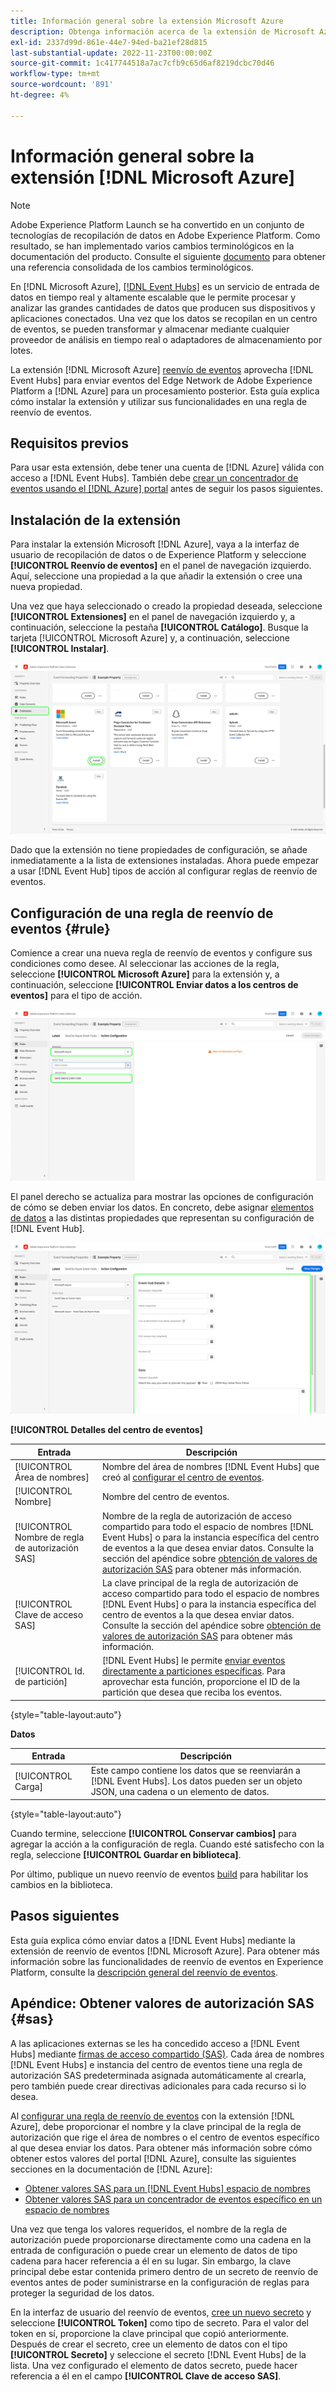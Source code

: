 ```yaml
---
title: Información general sobre la extensión Microsoft Azure
description: Obtenga información acerca de la extensión de Microsoft Azure para el reenvío de eventos en Adobe Experience Platform.
exl-id: 2337d99d-861e-44e7-94ed-ba21ef28d815
last-substantial-update: 2022-11-23T00:00:00Z
source-git-commit: 1c417744518a7ac7cfb9c65d6af8219dcbc70d46
workflow-type: tm+mt
source-wordcount: '891'
ht-degree: 4%

---
```


# Información general sobre la extensión [!DNL Microsoft Azure]

>[!NOTE]
>
>Adobe Experience Platform Launch se ha convertido en un conjunto de tecnologías de recopilación de datos en Adobe Experience Platform. Como resultado, se han implementado varios cambios terminológicos en la documentación del producto. Consulte el siguiente [documento](../../../term-updates.md) para obtener una referencia consolidada de los cambios terminológicos.

En [!DNL Microsoft Azure], [[!DNL Event Hubs]](https://azure.microsoft.com/en-us/products/event-hubs/#overview) es un servicio de entrada de datos en tiempo real y altamente escalable que le permite procesar y analizar las grandes cantidades de datos que producen sus dispositivos y aplicaciones conectados. Una vez que los datos se recopilan en un centro de eventos, se pueden transformar y almacenar mediante cualquier proveedor de análisis en tiempo real o adaptadores de almacenamiento por lotes.

La extensión [!DNL Microsoft Azure] [reenvío de eventos](../../../ui/event-forwarding/overview.md) aprovecha [!DNL Event Hubs] para enviar eventos del Edge Network de Adobe Experience Platform a [!DNL Azure] para un procesamiento posterior. Esta guía explica cómo instalar la extensión y utilizar sus funcionalidades en una regla de reenvío de eventos.

## Requisitos previos

Para usar esta extensión, debe tener una cuenta de [!DNL Azure] válida con acceso a [!DNL Event Hubs]. También debe [crear un concentrador de eventos usando el [!DNL Azure] portal](https://learn.microsoft.com/en-us/azure/event-hubs/event-hubs-create) antes de seguir los pasos siguientes.

## Instalación de la extensión

Para instalar la extensión Microsoft [!DNL Azure], vaya a la interfaz de usuario de recopilación de datos o de Experience Platform y seleccione **[!UICONTROL Reenvío de eventos]** en el panel de navegación izquierdo. Aquí, seleccione una propiedad a la que añadir la extensión o cree una nueva propiedad.

Una vez que haya seleccionado o creado la propiedad deseada, seleccione **[!UICONTROL Extensiones]** en el panel de navegación izquierdo y, a continuación, seleccione la pestaña **[!UICONTROL Catálogo]**. Busque la tarjeta [!UICONTROL Microsoft Azure] y, a continuación, seleccione **[!UICONTROL Instalar]**.

![Se está seleccionando el botón [!UICONTROL Instalar] para la extensión [!UICONTROL Microsoft Azure] en la IU de recopilación de datos.](../../../images/extensions/server/azure/install.png)

Dado que la extensión no tiene propiedades de configuración, se añade inmediatamente a la lista de extensiones instaladas. Ahora puede empezar a usar [!DNL Event Hub] tipos de acción al configurar reglas de reenvío de eventos.

## Configuración de una regla de reenvío de eventos {#rule}

Comience a crear una nueva regla de reenvío de eventos y configure sus condiciones como desee. Al seleccionar las acciones de la regla, seleccione **[!UICONTROL Microsoft Azure]** para la extensión y, a continuación, seleccione **[!UICONTROL Enviar datos a los centros de eventos]** para el tipo de acción.

![Se está seleccionando el tipo de acción [!UICONTROL Enviar datos a los centros de eventos] para una regla en la IU de recopilación de datos.](../../../images/extensions/server/azure/select-action-type.png)

El panel derecho se actualiza para mostrar las opciones de configuración de cómo se deben enviar los datos. En concreto, debe asignar [elementos de datos](../../../ui/managing-resources/data-elements.md) a las distintas propiedades que representan su configuración de [!DNL Event Hub].

![Las opciones de configuración para el tipo de acción [!UICONTROL Enviar datos a los centros de eventos] que se muestra en la interfaz de usuario.](../../../images/extensions/server/azure/event-hub-details.png)

**[!UICONTROL Detalles del centro de eventos]**

| Entrada | Descripción |
| --- | --- |
| [!UICONTROL Área de nombres] | Nombre del área de nombres [!DNL Event Hubs] que creó al [configurar el centro de eventos](https://learn.microsoft.com/en-us/azure/event-hubs/event-hubs-create#create-an-event-hubs-namespace). |
| [!UICONTROL Nombre] | Nombre del centro de eventos. |
| [!UICONTROL Nombre de regla de autorización SAS] | Nombre de la regla de autorización de acceso compartido para todo el espacio de nombres [!DNL Event Hubs] o para la instancia específica del centro de eventos a la que desea enviar datos. Consulte la sección del apéndice sobre [obtención de valores de autorización SAS](#sas) para obtener más información. |
| [!UICONTROL Clave de acceso SAS] | La clave principal de la regla de autorización de acceso compartido para todo el espacio de nombres [!DNL Event Hubs] o para la instancia específica del centro de eventos a la que desea enviar datos. Consulte la sección del apéndice sobre [obtención de valores de autorización SAS](#sas) para obtener más información. |
| [!UICONTROL Id. de partición] | [!DNL Event Hubs] le permite [enviar eventos directamente a particiones específicas](https://learn.microsoft.com/en-us/azure/architecture/reference-architectures/event-hubs/partitioning-in-event-hubs-and-kafka). Para aprovechar esta función, proporcione el ID de la partición que desea que reciba los eventos. |

{style="table-layout:auto"}

**Datos**

| Entrada | Descripción |
| --- | --- |
| [!UICONTROL Carga] | Este campo contiene los datos que se reenviarán a [!DNL Event Hubs]. Los datos pueden ser un objeto JSON, una cadena o un elemento de datos. |

{style="table-layout:auto"}

Cuando termine, seleccione **[!UICONTROL Conservar cambios]** para agregar la acción a la configuración de regla. Cuando esté satisfecho con la regla, seleccione **[!UICONTROL Guardar en biblioteca]**.

Por último, publique un nuevo reenvío de eventos [build](../../../ui/publishing/builds.md) para habilitar los cambios en la biblioteca.

## Pasos siguientes

Esta guía explica cómo enviar datos a [!DNL Event Hubs] mediante la extensión de reenvío de eventos [!DNL Microsoft Azure]. Para obtener más información sobre las funcionalidades de reenvío de eventos en Experience Platform, consulte la [descripción general del reenvío de eventos](../../../ui/event-forwarding/overview.md).

## Apéndice: Obtener valores de autorización SAS {#sas}

A las aplicaciones externas se les ha concedido acceso a [!DNL Event Hubs] mediante [firmas de acceso compartido (SAS)](https://learn.microsoft.com/en-us/azure/event-hubs/authorize-access-shared-access-signature). Cada área de nombres [!DNL Event Hubs] e instancia del centro de eventos tiene una regla de autorización SAS predeterminada asignada automáticamente al crearla, pero también puede crear directivas adicionales para cada recurso si lo desea.

Al [configurar una regla de reenvío de eventos](#rule) con la extensión [!DNL Azure], debe proporcionar el nombre y la clave principal de la regla de autorización que rige el área de nombres o el centro de eventos específico al que desea enviar los datos. Para obtener más información sobre cómo obtener estos valores del portal [!DNL Azure], consulte las siguientes secciones en la documentación de [!DNL Azure]:

* [Obtener valores SAS para un [!DNL Event Hubs] espacio de nombres](https://learn.microsoft.com/en-us/azure/event-hubs/event-hubs-get-connection-string#connection-string-for-a-namespace)
* [Obtener valores SAS para un concentrador de eventos específico en un espacio de nombres](https://learn.microsoft.com/en-us/azure/event-hubs/event-hubs-get-connection-string#connection-string-for-a-specific-event-hub-in-a-namespace)

Una vez que tenga los valores requeridos, el nombre de la regla de autorización puede proporcionarse directamente como una cadena en la entrada de configuración o puede crear un elemento de datos de tipo cadena para hacer referencia a él en su lugar. Sin embargo, la clave principal debe estar contenida primero dentro de un secreto de reenvío de eventos antes de poder suministrarse en la configuración de reglas para proteger la seguridad de los datos.

En la interfaz de usuario del reenvío de eventos, [cree un nuevo secreto](../../../ui/event-forwarding/secrets.md) y seleccione **[!UICONTROL Token]** como tipo de secreto. Para el valor del token en sí, proporcione la clave principal que copió anteriormente. Después de crear el secreto, cree un elemento de datos con el tipo **[!UICONTROL Secreto]** y seleccione el secreto [!DNL Event Hubs] de la lista. Una vez configurado el elemento de datos secreto, puede hacer referencia a él en el campo **[!UICONTROL Clave de acceso SAS]**.
